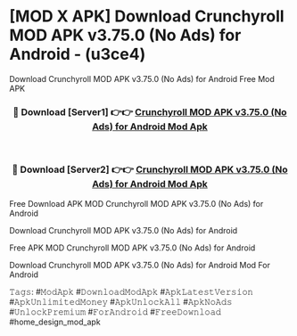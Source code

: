 # [MOD X APK] Download Crunchyroll MOD APK v3.75.0 (No Ads) for Android - (u3ce4)
Download Crunchyroll MOD APK v3.75.0 (No Ads) for Android Free Mod APK

<div align="center">
<h3>🔴 Download [Server1] 👉👉 <a href="https://apk-comot.site?title=Crunchyroll_MOD_APK_v3.75.0_(No_Ads)_for_Android">Crunchyroll MOD APK v3.75.0 (No Ads) for Android Mod Apk</a></h3><br>

<h3>🔴 Download [Server2] 👉👉 <a href="https://apk-comot.site?title=Crunchyroll_MOD_APK_v3.75.0_(No_Ads)_for_Android">Crunchyroll MOD APK v3.75.0 (No Ads) for Android Mod Apk</a></h3>
</div>


Free Download APK MOD Crunchyroll MOD APK v3.75.0 (No Ads) for Android

Download Crunchyroll MOD APK v3.75.0 (No Ads) for Android 

Free APK MOD Crunchyroll MOD APK v3.75.0 (No Ads) for Android 

Download Crunchyroll MOD APK v3.75.0 (No Ads) for Android Mod For Android

𝚃𝚊𝚐𝚜: #𝙼𝚘𝚍𝙰𝚙𝚔 #𝙳𝚘𝚠𝚗𝚕𝚘𝚊𝚍𝙼𝚘𝚍𝙰𝚙𝚔 #𝙰𝚙𝚔𝙻𝚊𝚝𝚎𝚜𝚝𝚅𝚎𝚛𝚜𝚒𝚘𝚗 #𝙰𝚙𝚔𝚄𝚗𝚕𝚒𝚖𝚒𝚝𝚎𝚍𝙼𝚘𝚗𝚎𝚢 #𝙰𝚙𝚔𝚄𝚗𝚕𝚘𝚌𝚔𝙰𝚕𝚕 #𝙰𝚙𝚔𝙽𝚘𝙰𝚍𝚜 #𝚄𝚗𝚕𝚘𝚌𝚔𝙿𝚛𝚎𝚖𝚒𝚞𝚖 #𝙵𝚘𝚛𝙰𝚗𝚍𝚛𝚘𝚒𝚍 #𝙵𝚛𝚎𝚎𝙳𝚘𝚠𝚗𝚕𝚘𝚊𝚍 #home_design_mod_apk